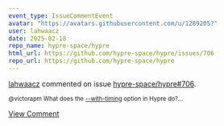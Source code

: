 ```yaml
---
event_type: IssueCommentEvent
avatar: "https://avatars.githubusercontent.com/u/1289205?"
user: lahwaacz
date: 2025-02-18
repo_name: hypre-space/hypre
html_url: https://github.com/hypre-space/hypre/issues/706
repo_url: https://github.com/hypre-space/hypre
---
```


<a href='https://github.com/lahwaacz' target='_blank'>lahwaacz</a> commented on issue <a href='https://github.com/hypre-space/hypre/issues/706' target='_blank'>hypre-space/hypre#706</a>.

<small>@victorapm What does the [--with-timing](https://github.com/hypre-space/hypre/blob/19ecc97885938dabc20d049759aad0309fa5ff2e/src/configure#L1687) option in Hypre do?...</small>

<a href='https://github.com/hypre-space/hypre/issues/706' target='_blank'>View Comment</a>